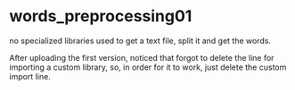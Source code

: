 # words_preprocessing01
no specialized libraries used to get a text file, split it and get the words.

After uploading the first version, noticed that forgot to delete the line for importing a custom library, so, in order for it to work,
just delete the custom import line.
